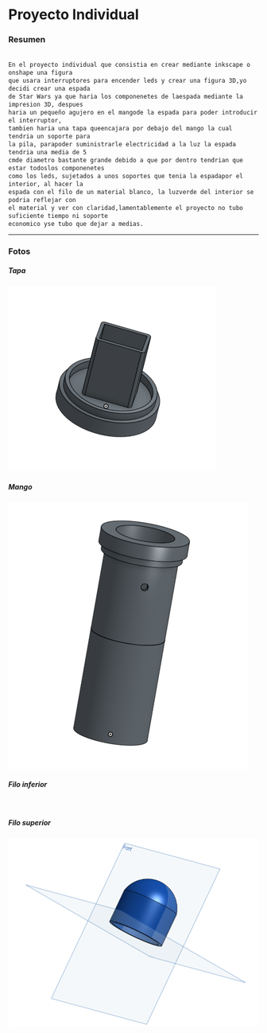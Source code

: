 # Proyecto Individual

### Resumen

```

En el proyecto individual que consistia en crear mediante inkscape o onshape una figura 
que usara interruptores para encender leds y crear una figura 3D,yo decidi crear una espada
de Star Wars ya que haria los componenetes de laespada mediante la impresion 3D, despues
haria un pequeño agujero en el mangode la espada para poder introducir el interruptor,
tambien haria una tapa queencajara por debajo del mango la cual tendria un soporte para
la pila, parapoder suministrarle electricidad a la luz la espada tendria una media de 5
cmde diametro bastante grande debido a que por dentro tendrian que estar todoslos componenetes
como los leds, sujetados a unos soportes que tenia la espadapor el interior, al hacer la
espada con el filo de un material blanco, la luzverde del interior se podria reflejar con
el material y ver con claridad,lamentablemente el proyecto no tubo suficiente tiempo ni soporte
economico yse tubo que dejar a medias.

```

---

### Fotos

##### Tapa

![](https://github.com/Baultek/3-Trimestre/blob/main/Imagenes%203%20Trimestre/Tapa.png?raw=true)

##### Mango

![](https://github.com/Baultek/3-Trimestre/blob/main/Imagenes%203%20Trimestre/Mango.png?raw=true)

##### Filo inferior

![]()

##### Filo superior

![](https://github.com/Baultek/3-Trimestre/blob/main/Imagenes%203%20Trimestre/Filo.png?raw=true)
